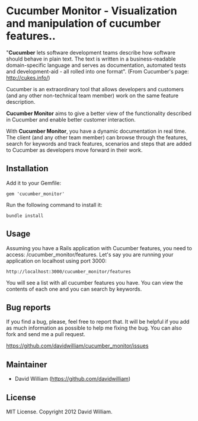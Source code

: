 # Cucumber Monitor - Visualization and manipulation of cucumber features..

"**Cucumber** lets software development teams describe how software should behave in plain text. The text is written in a business-readable domain-specific language and serves as documentation, automated tests and development-aid - all rolled into one format". (From Cucumber's page: http://cukes.info/)

Cucumber is an extraordinary tool that allows developers and customers (and any other non-technical team member) work on the same feature description.

**Cucumber Monitor** aims to give a better view of the functionality described in Cucumber and enable better customer interaction.

With **Cucumber Monitor**, you have a dynamic documentation in real time. The client (and any other team member) can browse through the features, search for keywords and track features, scenarios and steps that are added to Cucumber as developers move forward in their work.

## Installation

Add it to your Gemfile:

`gem 'cucumber_monitor'`

Run the following command to install it:

`bundle install`

## Usage

Assuming you have a Rails application with Cucumber features, you need to access: /cucumber_monitor/features. Let's say you are running your application on localhost using port 3000:

`http://localhost:3000/cucumber_monitor/features`

You will see a list with all cucumber features you have. You can view the contents of each one and you can search by keywords.

## Bug reports

If you find a bug, please, feel free to report that. It will be helpful if you add as much information as
possible to help me fixing the bug. You can also fork and send me a pull request.

https://github.com/davidwilliam/cucumber_monitor/issues

## Maintainer

* David William (https://github.com/davidwilliam)

## License

MIT License. Copyright 2012 David William.



